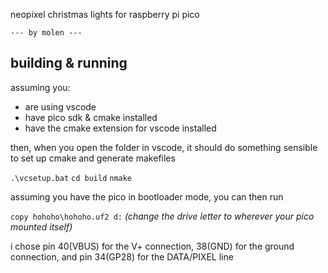 
neopixel christmas lights
  for raspberry pi pico

    --- by molen ---



building & running
------------------

assuming you:
* are using vscode
* have pico sdk & cmake installed
* have the cmake extension for vscode installed

then, when you open the folder in vscode, it should do something sensible to set up cmake and generate makefiles

`.\vcsetup.bat`
`cd build`
`nmake`

assuming you have the pico in bootloader mode, you can then run

`copy hohoho\hohoho.uf2 d:` _(change the drive letter to wherever your pico mounted itself)_


i chose pin 40(VBUS) for the V+ connection, 38(GND) for the ground connection, and pin 34(GP28) for the DATA/PIXEL line
